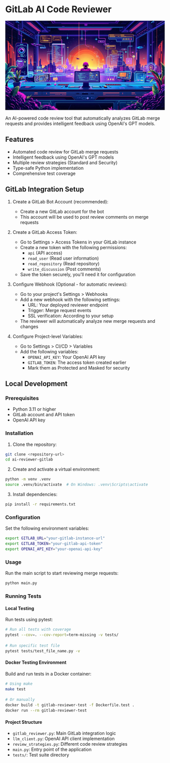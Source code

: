 # GitLab AI Code Reviewer

![GitLab AI Code Reviewer](ai-reviewer-gitlab.jpg)

An AI-powered code review tool that automatically analyzes GitLab merge requests and provides intelligent feedback using OpenAI's GPT models.

## Features

- Automated code review for GitLab merge requests
- Intelligent feedback using OpenAI's GPT models
- Multiple review strategies (Standard and Security)
- Type-safe Python implementation
- Comprehensive test coverage

## GitLab Integration Setup

1. Create a GitLab Bot Account (recommended):
   - Create a new GitLab account for the bot
   - This account will be used to post review comments on merge requests

2. Create a GitLab Access Token:
   - Go to Settings > Access Tokens in your GitLab instance
   - Create a new token with the following permissions:
     - `api` (API access)
     - `read_user` (Read user information)
     - `read_repository` (Read repository)
     - `write_discussion` (Post comments)
   - Save the token securely, you'll need it for configuration

3. Configure Webhook (Optional - for automatic reviews):
   - Go to your project's Settings > Webhooks
   - Add a new webhook with the following settings:
     - URL: Your deployed reviewer endpoint
     - Trigger: Merge request events
     - SSL verification: According to your setup
   - The reviewer will automatically analyze new merge requests and changes

4. Configure Project-level Variables:
   - Go to Settings > CI/CD > Variables
   - Add the following variables:
     - `OPENAI_API_KEY`: Your OpenAI API key
     - `GITLAB_TOKEN`: The access token created earlier
     - Mark them as Protected and Masked for security

## Local Development

### Prerequisites

- Python 3.11 or higher
- GitLab account and API token
- OpenAI API key

### Installation

1. Clone the repository:
```bash
git clone <repository-url>
cd ai-reviewer-gitlab
```

2. Create and activate a virtual environment:
```bash
python -m venv .venv
source .venv/bin/activate  # On Windows: .venv\Scripts\activate
```

3. Install dependencies:
```bash
pip install -r requirements.txt
```

### Configuration

Set the following environment variables:

```bash
export GITLAB_URL="your-gitlab-instance-url"
export GITLAB_TOKEN="your-gitlab-api-token"
export OPENAI_API_KEY="your-openai-api-key"
```

### Usage

Run the main script to start reviewing merge requests:

```bash
python main.py
```

### Running Tests

#### Local Testing

Run tests using pytest:
```bash
# Run all tests with coverage
pytest --cov=. --cov-report=term-missing -v tests/

# Run specific test file
pytest tests/test_file_name.py -v
```

#### Docker Testing Environment

Build and run tests in a Docker container:
```bash
# Using make
make test

# Or manually
docker build -t gitlab-reviewer-test -f Dockerfile.test .
docker run --rm gitlab-reviewer-test
```

#### Project Structure

- `gitlab_reviewer.py`: Main GitLab integration logic
- `llm_client.py`: OpenAI API client implementation
- `review_strategies.py`: Different code review strategies
- `main.py`: Entry point of the application
- `tests/`: Test suite directory
